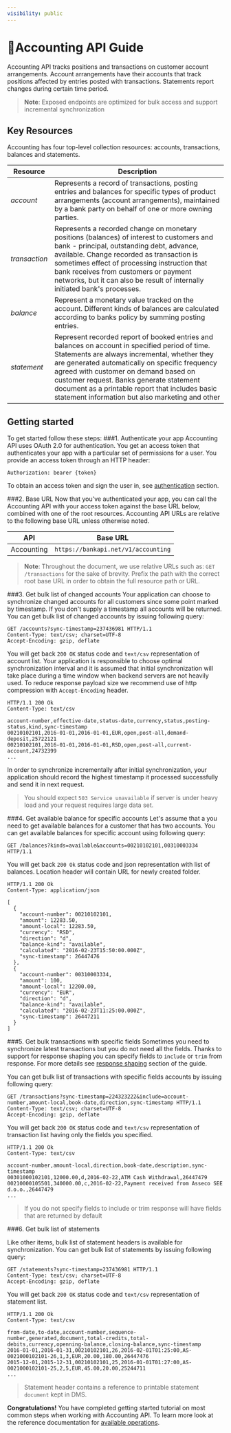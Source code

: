 ```yaml
---
visibility: public
---
```


<span class="icon"></span>Accounting API Guide
======================

Accounting API tracks positions and transactions on customer account
arrangements. Account arrangements have their accounts that track positions
affected by entries posted with transactions. Statements report changes during
certain time period.

> **Note**: Exposed endpoints are optimized for bulk access and support
> incremental synchronization

Key Resources
-------------

Accounting has four top-level collection resources: accounts, transactions,
balances and statements.

Resource | Description
----------- |-----------
*account*  | Represents a record of transactions, posting entries and balances for specific types of product arrangements (account arrangements), maintained by a bank party on behalf of one or more owning parties.
*transaction*   | Represents a recorded change on monetary positions (balances) of interest to customers and bank - principal, outstanding debt, advance, available. Change recorded as transaction is sometimes effect of processing  instruction that bank receives from customers or payment networks, but it can also be result of internally initiated bank's processes.
*balance*    | Represent a monetary value tracked on the account. Different kinds of balances are calculated according to banks policy by summing posting entries.
*statement* | Represent recorded report of booked entries and balances on account in specified period of time. Statements are always incremental, whether they are generated automatically on specific frequency agreed with customer on demand based on customer request. Banks generate statement document as a printable report that includes basic statement information but also marketing and other

Getting started
---------------

To get started follow these steps:
###1. Authenticate your app
Accounting API uses OAuth 2.0 for authentication. You get an access token that
authenticates your app with a particular set of permissions for a user.
You provide an access token through an HTTP header:

```
Authorization: bearer {token}
```
To obtain an access token and sign the user in, see [authentication]() section.

###2. Base URL
Now that you've authenticated your app, you can call the Accounting API with
your access token against the base URL below, combined with one of the
root resources. Accounting API URLs are relative to the following base URL
unless otherwise noted.

API | Base URL
--------|---------
Accounting | `https://bankapi.net/v1/accounting`

> **Note**: Throughout the document, we use relative URLs such as:
> `GET /transactions` for the sake of brevity.
> Prefix the path with the correct root base URL in order to obtain the
> full resource path or URL.

###3. Get bulk list of changed accounts
Your application can choose to synchronize changed accounts for all customers
since some point marked by timestamp. If you don't supply a timestamp all
accounts will be returned.
You can get bulk list of changed accounts by issuing following query:
```http
GET /accounts?sync-timestamp=237436981 HTTP/1.1
Content-Type: text/csv; charset=UTF-8
Accept-Encoding: gzip, deflate
```

You will get back `200 OK` status code and `text/csv` representation of account
list. Your application is responsible to choose optimal synchronization
interval and it is assumed that initial synchronization will take place
during a time window when backend servers are not heavily used. To reduce
response payload size we recommend use of http compression
with `Accept-Encoding` header.

```http
HTTP/1.1 200 Ok
Content-Type: text/csv

account-number,effective-date,status-date,currency,status,posting-status,kind,sync-timestamp
00210102101,2016-01-01,2016-01-01,EUR,open,post-all,demand-deposit,25722121
00210102101,2016-01-01,2016-01-01,RSD,open,post-all,current-account,24732399
...

```

 In order to synchronize incrementally after initial synchronization, your
 application should record the highest timestamp it processed successfully
 and send it in next request.

> You should expect `503 Service unavailable` if server is under heavy
> load and your request requires large data set.  

###4. Get available balance for specific accounts
Let's assume that a you need to get available balances for a customer that
has two accounts.
You can get available balances for specific account using following query:

```http
GET /balances?kinds=available&accounts=00210102101,00310003334 HTTP/1.1
```

You will get back `200 Ok` status code and json representation with
list of balances. Location header will contain URL for newly created folder.

```http
HTTP/1.1 200 Ok
Content-Type: application/json

[
  {
    "account-number": 00210102101,
    "amount": 12283.50,
    "amount-local": 12283.50,
    "currency": "RSD",
    "direction": "d",
    "balance-kind": "available",
    "calculated": "2016-02-23T15:50:00.000Z",
    "sync-timestamp": 26447476
  },
  {
    "account-number": 00310003334,
    "amount": 100,
    "amount-local": 12200.00,
    "currency": "EUR",
    "direction": "d",
    "balance-kind": "available",
    "calculated": "2016-02-23T11:25:00.000Z",
    "sync-timestamp": 26447211
  }
]

```

###5. Get bulk transactions with specific fields
Sometimes you need to synchronize latest transactions but you do not need all
the fields. Thanks to support for response shaping you can specify fields
to `include` or `trim` from response. For more details
see [response shaping](common-getstarted.html#shaping) section of the guide.

You can get bulk list of transactions with specific fields accounts by
issuing following query:

```http
GET /transactions?sync-timestamp=224323222&include=account-number,amount-local,book-date,direction,sync-timestamp HTTP/1.1
Content-Type: text/csv; charset=UTF-8
Accept-Encoding: gzip, deflate
```

You will get back `200 OK` status code and `text/csv` representation of
transaction list having only the fields you specified.

```http
HTTP/1.1 200 Ok
Content-Type: text/csv

account-number,amount-local,direction,book-date,description,sync-timestamp
00301000102101,12000.00,d,2016-02-22,ATM Cash Withdrawal,26447479
00210000105501,340000.00,c,2016-02-22,Payment received from Asseco SEE d.o.o.,26447479
...

```

> If you do not specify fields to include or trim response will have fields
> that are returned by default

###6. Get bulk list of statements

Like other items, bulk list of statement headers is available for
synchronization.
You can get bulk list of statements by issuing following query:

```http
GET /statements?sync-timestamp=237436981 HTTP/1.1
Content-Type: text/csv; charset=UTF-8
Accept-Encoding: gzip, deflate
```

You will get back `200 OK` status code and `text/csv` representation of
statement list.

```http
HTTP/1.1 200 Ok
Content-Type: text/csv

from-date,to-date,account-number,sequence-number,generated,document,total-credits,total-debits,currency,openning-balance,closing-balance,sync-timestamp
2016-01-01,2016-01-31,00210102101,26,2016-02-01T01:25:00,AS-0021000102101-26,1,3,EUR,20.00,180.00,26447476
2015-12-01,2015-12-31,00210102101,25,2016-01-01T01:27:00,AS-0021000102101-25,2,5,EUR,45.00,20.00,25244711
...

```

> Statement header contains a reference to printable statement `document`
> kept in DMS.

**Congratulations!** You have completed getting started tutorial on most
common steps when working with Accounting API. To learn more look at the
reference documentation for [available operations](accounting.html).
